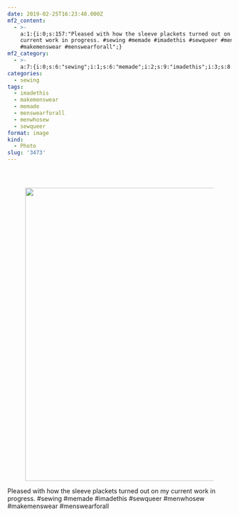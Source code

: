 ```yaml
---
date: 2019-02-25T16:23:48.000Z
mf2_content:
  - >-
    a:1:{i:0;s:157:"Pleased with how the sleeve plackets turned out on my
    current work in progress. #sewing #memade #imadethis #sewqueer #menwhosew
    #makemenswear #menswearforall";}
mf2_category:
  - >-
    a:7:{i:0;s:6:"sewing";i:1;s:6:"memade";i:2;s:9:"imadethis";i:3;s:8:"sewqueer";i:4;s:9:"menwhosew";i:5;s:12:"makemenswear";i:6;s:14:"menswearforall";}
categories:
  - sewing
tags:
  - imadethis
  - makemenswear
  - memade
  - menswearforall
  - menwhosew
  - sewqueer
format: image
kind:
  - Photo
slug: '3473'
---
```

<section class="response"> <header> </header> 

<div data-carousel-extra='{"blog_id":1,"permalink":"https:\/\/www.yergler.net\/2019\/02\/25\/3473\/"}' id='gallery-13' class='gallery galleryid-3473 gallery-columns-1 gallery-size-large'>
  <figure class='gallery-item'> 
  
  <div class='gallery-icon landscape'>
    <a href='https://www.yergler.net/wp-content/uploads/2019/02/igPHVNaE.jpg'><img width="660" height="660" src="https://www.yergler.net/wp-content/uploads/2019/02/igPHVNaE-1024x1024.jpg" class="attachment-large size-large u-photo" alt="" loading="lazy" srcset="https://www.yergler.net/wp-content/uploads/2019/02/igPHVNaE-1024x1024.jpg 1024w, https://www.yergler.net/wp-content/uploads/2019/02/igPHVNaE-150x150.jpg 150w, https://www.yergler.net/wp-content/uploads/2019/02/igPHVNaE-300x300.jpg 300w, https://www.yergler.net/wp-content/uploads/2019/02/igPHVNaE-768x768.jpg 768w, https://www.yergler.net/wp-content/uploads/2019/02/igPHVNaE-800x800.jpg 800w, https://www.yergler.net/wp-content/uploads/2019/02/igPHVNaE-50x50.jpg 50w, https://www.yergler.net/wp-content/uploads/2019/02/igPHVNaE.jpg 1080w" sizes="(max-width: 660px) 100vw, 660px" data-attachment-id="3474" data-permalink="https://www.yergler.net/2019/02/25/3473/igphvnae/" data-orig-file="https://www.yergler.net/wp-content/uploads/2019/02/igPHVNaE.jpg" data-orig-size="1080,1080" data-comments-opened="0" data-image-meta="{&quot;aperture&quot;:&quot;0&quot;,&quot;credit&quot;:&quot;&quot;,&quot;camera&quot;:&quot;&quot;,&quot;caption&quot;:&quot;&quot;,&quot;created_timestamp&quot;:&quot;0&quot;,&quot;copyright&quot;:&quot;&quot;,&quot;focal_length&quot;:&quot;0&quot;,&quot;iso&quot;:&quot;0&quot;,&quot;shutter_speed&quot;:&quot;0&quot;,&quot;title&quot;:&quot;&quot;,&quot;orientation&quot;:&quot;0&quot;}" data-image-title="igPHVNaE" data-image-description="" data-image-caption="" data-medium-file="https://www.yergler.net/wp-content/uploads/2019/02/igPHVNaE-300x300.jpg" data-large-file="https://www.yergler.net/wp-content/uploads/2019/02/igPHVNaE-1024x1024.jpg" /></a>
  </div></figure>
</div></section> 

Pleased with how the sleeve plackets turned out on my current work in progress. #sewing #memade #imadethis #sewqueer #menwhosew #makemenswear #menswearforall
